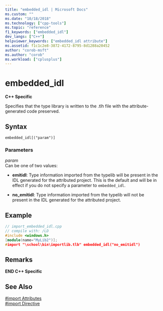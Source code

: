 ```yaml
---
title: "embedded_idl | Microsoft Docs"
ms.custom: ""
ms.date: "10/18/2018"
ms.technology: ["cpp-tools"]
ms.topic: "reference"
f1_keywords: ["embedded_idl"]
dev_langs: ["C++"]
helpviewer_keywords: ["embedded_idl attribute"]
ms.assetid: f1c1c2e8-3872-4172-8795-8d1288a20452
author: "corob-msft"
ms.author: "corob"
ms.workload: ["cplusplus"]
---
```

# embedded_idl

**C++ Specific**

Specifies that the type library is written to the .tlh file with the attribute-generated code preserved.

## Syntax

```
embedded_idl[("param")]
```

### Parameters

*param*<br/>
Can be one of two values:

- **emitidl**: Type information imported from the typelib will be present in the IDL generated for the attributed project.  This is the default and will be in effect if you do not specify a parameter to `embedded_idl`.

- **no_emitidl**: Type information imported from the typelib will not be present in the IDL generated for the attributed project.

## Example

```cpp
// import_embedded_idl.cpp
// compile with: /LD
#include <windows.h>
[module(name="MyLib2")];
#import "\school\bin\importlib.tlb" embedded_idl("no_emitidl")
```

## Remarks

**END C++ Specific**

## See Also

[#import Attributes](../preprocessor/hash-import-attributes-cpp.md)<br/>
[#import Directive](../preprocessor/hash-import-directive-cpp.md)